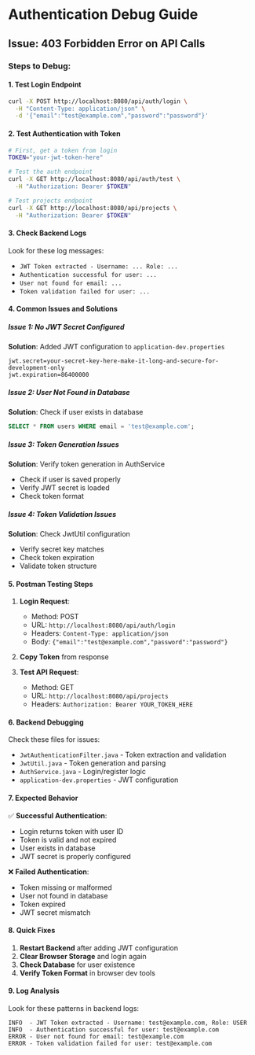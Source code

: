 # Authentication Debug Guide

## Issue: 403 Forbidden Error on API Calls

### Steps to Debug:

#### 1. **Test Login Endpoint**
```bash
curl -X POST http://localhost:8080/api/auth/login \
  -H "Content-Type: application/json" \
  -d '{"email":"test@example.com","password":"password"}'
```

#### 2. **Test Authentication with Token**
```bash
# First, get a token from login
TOKEN="your-jwt-token-here"

# Test the auth endpoint
curl -X GET http://localhost:8080/api/auth/test \
  -H "Authorization: Bearer $TOKEN"

# Test projects endpoint
curl -X GET http://localhost:8080/api/projects \
  -H "Authorization: Bearer $TOKEN"
```

#### 3. **Check Backend Logs**
Look for these log messages:
- `JWT Token extracted - Username: ... Role: ...`
- `Authentication successful for user: ...`
- `User not found for email: ...`
- `Token validation failed for user: ...`

#### 4. **Common Issues and Solutions**

##### Issue 1: No JWT Secret Configured
**Solution**: Added JWT configuration to `application-dev.properties`
```properties
jwt.secret=your-secret-key-here-make-it-long-and-secure-for-development-only
jwt.expiration=86400000
```

##### Issue 2: User Not Found in Database
**Solution**: Check if user exists in database
```sql
SELECT * FROM users WHERE email = 'test@example.com';
```

##### Issue 3: Token Generation Issues
**Solution**: Verify token generation in AuthService
- Check if user is saved properly
- Verify JWT secret is loaded
- Check token format

##### Issue 4: Token Validation Issues
**Solution**: Check JwtUtil configuration
- Verify secret key matches
- Check token expiration
- Validate token structure

#### 5. **Postman Testing Steps**

1. **Login Request**:
   - Method: POST
   - URL: `http://localhost:8080/api/auth/login`
   - Headers: `Content-Type: application/json`
   - Body: `{"email":"test@example.com","password":"password"}`

2. **Copy Token** from response

3. **Test API Request**:
   - Method: GET
   - URL: `http://localhost:8080/api/projects`
   - Headers: `Authorization: Bearer YOUR_TOKEN_HERE`

#### 6. **Backend Debugging**

Check these files for issues:
- `JwtAuthenticationFilter.java` - Token extraction and validation
- `JwtUtil.java` - Token generation and parsing
- `AuthService.java` - Login/register logic
- `application-dev.properties` - JWT configuration

#### 7. **Expected Behavior**

✅ **Successful Authentication**:
- Login returns token with user ID
- Token is valid and not expired
- User exists in database
- JWT secret is properly configured

❌ **Failed Authentication**:
- Token missing or malformed
- User not found in database
- Token expired
- JWT secret mismatch

#### 8. **Quick Fixes**

1. **Restart Backend** after adding JWT configuration
2. **Clear Browser Storage** and login again
3. **Check Database** for user existence
4. **Verify Token Format** in browser dev tools

#### 9. **Log Analysis**

Look for these patterns in backend logs:
```
INFO  - JWT Token extracted - Username: test@example.com, Role: USER
INFO  - Authentication successful for user: test@example.com
ERROR - User not found for email: test@example.com
ERROR - Token validation failed for user: test@example.com
``` 
